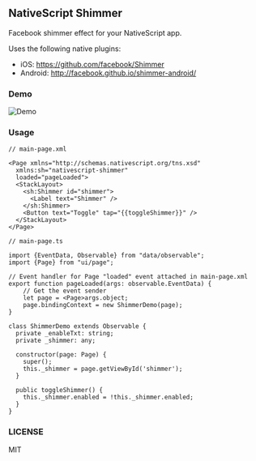 ## NativeScript Shimmer

Facebook shimmer effect for your NativeScript app.

Uses the following native plugins:

* iOS: https://github.com/facebook/Shimmer
* Android: http://facebook.github.io/shimmer-android/

### Demo

![Demo](https://cdn.filestackcontent.com/PGhmVZmQqOYjv5v0OCl5?v=0)

### Usage

```
// main-page.xml

<Page xmlns="http://schemas.nativescript.org/tns.xsd" 
  xmlns:sh="nativescript-shimmer" 
  loaded="pageLoaded">
  <StackLayout>
    <sh:Shimmer id="shimmer">
      <Label text="Shimmer" />     
    </sh:Shimmer>
    <Button text="Toggle" tap="{{toggleShimmer}}" />
  </StackLayout>
</Page>

// main-page.ts

import {EventData, Observable} from "data/observable";
import {Page} from "ui/page";

// Event handler for Page "loaded" event attached in main-page.xml
export function pageLoaded(args: observable.EventData) {
    // Get the event sender
    let page = <Page>args.object;
    page.bindingContext = new ShimmerDemo(page);
}

class ShimmerDemo extends Observable {
  private _enableTxt: string;
  private _shimmer: any;

  constructor(page: Page) {
    super();
    this._shimmer = page.getViewById('shimmer');
  }

  public toggleShimmer() {
    this._shimmer.enabled = !this._shimmer.enabled;
  }
}
```

### LICENSE

MIT
